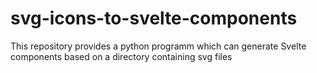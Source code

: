 # svg-icons-to-svelte-components
This repository provides a python programm which can generate Svelte components based on a directory containing svg files
